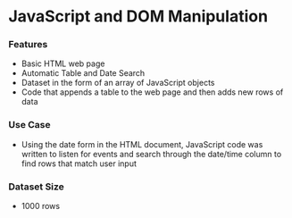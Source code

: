 # JavaScript and DOM Manipulation


### Features

- Basic HTML web page
- Automatic Table and Date Search
- Dataset in the form of an array of JavaScript objects
- Code that appends a table to the web page and then adds new rows of data 

### Use Case 
- Using the date form in the HTML document, JavaScript code was written to listen for events and search through the date/time column to find rows that match user input 

### Dataset Size
- 1000 rows

